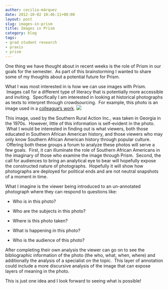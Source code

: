 ```yaml
---
author: cecilia-márquez
date: 2012-10-02 10:46:11+00:00
layout: post
slug: images-in-prism
title: Images in Prism
category: blog
tags:
- grad student research
- praxis
- prism
---
```


One thing we have thought about in recent weeks is the role of Prism in our goals for the semester.  As part of this brainstorming I wanted to share some of my thoughts about a potential future for Prism.

What I was most interested in is how we can use images with Prism.  Images call for a different type of literacy that is potentially more accessible and inviting.  Specifically I am interested in looking at historical photographs as texts to interpret through crowdsourcing.  For example, this photo is an image used in a [colleague’s work](http://www.virginia.edu/history/user/272).
![](https://lh6.googleusercontent.com/cAfsAM2BJcb-2YP9MW_IwZdP6J13dNWqkLOUOI6-3N0CdLe9PpI8FgfBx3en8y81j_VQLfb2jvB6_scTOQYQS8_n4XO-D3BFCffYdC6OHwGyPGn42pOE)

This image, used by the Southern Rural Action Inc., was taken in Georgia in the 1970s.  However, little of this information is self-evident in the photo.  What I would be interested in finding out is what viewers, both those educated in Southern African American history, and those viewers who may only know Southern African American history through popular culture.  Offering both these groups a forum to analyze these photos will serve a few goals.  First, it can illuminate the role of Southern African Americans in the imaginary of those who examine the image through Prism.  Second, the call for audiences to bring an analytical eye to bear will hopefully expose the constructed nature of photographs.  Hopefully it will show how photographs are deployed for political ends and are not neutral snapshots of a moment in time.

What I imagine is the viewer being introduced to an un-annotated photograph where they can respond to questions like:




  * Who is in this photo?


  * Who are the subjects in this photo?


  * Where is this photo taken?


  * What is happening in this photo?


  * Who is the audience of this photo?


After completing their own analysis the viewer can go on to see the bibliographic information of the photo (the who, what, when, where) and additionally the analysis of a specialist on the topic.  This layer of annotation could include a more discursive analysis of the image that can expose layers of meaning in the photo.

This is just one idea and I look forward to seeing what is possible!
